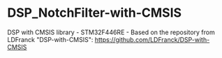 # DSP_NotchFilter-with-CMSIS
DSP with CMSIS library - STM32F446RE - Based on the repository from LDFranck "DSP-with-CMSIS": https://github.com/LDFranck/DSP-with-CMSIS
